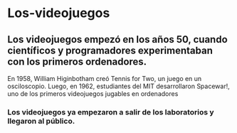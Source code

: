 # Los-videojuegos
## Los videojuegos empezó en los años 50, cuando científicos y programadores experimentaban con los primeros ordenadores.
En 1958, William Higinbotham creó Tennis for Two, un juego en un osciloscopio. Luego, en 1962, estudiantes del MIT desarrollaron Spacewar!, uno de los primeros videojuegos jugables en ordenadores
### Los videojuegos ya empezaron a salir de los laboratorios y llegaron al público.
